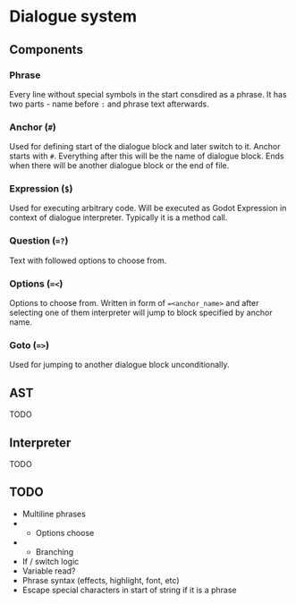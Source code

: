 # Dialogue system

## Components

### Phrase
Every line without special symbols in the start consdired as a phrase.
It has two parts - name before `:` and phrase text afterwards.

### Anchor (`#`)
Used for defining start of the dialogue block and later switch to it.
Anchor starts with `#`. Everything after this will be the name of dialogue block.
Ends when there will be another dialogue block or the end of file.

### Expression (`$`)
Used for executing arbitrary code. Will be executed as Godot Expression in context of dialogue interpreter.
Typically it is a method call.

### Question (`=?`)
Text with followed options to choose from.

### Options (`=<`)
Options to choose from. Written in form of `=<anchor_name>` and after selecting 
one of them interpreter will jump to block specified by anchor name.

### Goto (`=>`)
Used for jumping to another dialogue block unconditionally.

## AST
TODO

## Interpreter
TODO

## TODO
* Multiline phrases
* + Options choose
* + Branching
* If / switch logic
* Variable read?
* Phrase syntax (effects, highlight, font, etc)
* Escape special characters in start of string if it is a phrase
